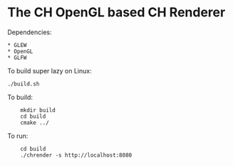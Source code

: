 # The CH OpenGL based CH Renderer

Dependencies:

    * GLEW
    * OpenGL
    * GLFW

To build super lazy on Linux:
```
./build.sh
```

To build:
```
    mkdir build
    cd build
    cmake ../
```

To run:
```
    cd build
    ./chrender -s http://localhost:8080
```
